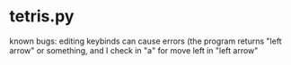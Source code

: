 # tetris.py
known bugs: editing keybinds can cause errors (the program returns "left arrow" or something, and I check in "a" for move left in "left arrow"
